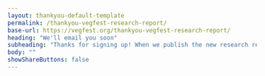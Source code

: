 ```yaml
---
layout: thankyou-default-template
permalink: /thankyou-vegfest-research-report/
base-url: https://vegfest.org/thankyou-vegfest-research-report/
heading: "We'll email you soon"
subheading: "Thanks for signing up! When we publish the new research report, you'll be the first to know."
body: ""
showShareButtons: false
---
```


<img src="/{{site.assets_dir}}{{site.img_dir}}envelope-check.png" alt="" class="img-responsive" style="padding: 0 30% 0 30%" />
